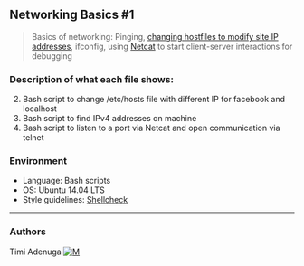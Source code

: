 ## Networking Basics #1
> Basics of networking: Pinging, [changing hostfiles to modify site IP addresses](https://web.archive.org/web/20171117023601/http://blog.jonathanargentiero.com/docker-sed-cannot-rename-etcsedl8ysxl-device-or-resource-busy/),
> ifconfig, using [Netcat](https://www.thegeekstuff.com/2012/04/nc-command-examples/)
> to start client-server interactions for debugging

### Description of what each file shows:
2. Bash script to change /etc/hosts file with different IP for facebook and localhost
3. Bash script to find IPv4 addresses on machine
4. Bash script to listen to a port via Netcat and open communication via telnet

### Environment
* Language: Bash scripts
* OS: Ubuntu 14.04 LTS
* Style guidelines: [Shellcheck](https://github.com/koalaman/shellcheck)
---
### Authors
Timi Adenuga [![M](https://upload.wikimedia.org/wikipedia/fr/thumb/c/c8/Twitter_Bird.svg/30px-Twitter_Bird.svg.png)](https://twitter.com/timi_nihel)
